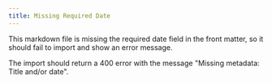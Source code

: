 ```yaml
---
title: Missing Required Date
---
```


This markdown file is missing the required date field in the front matter, so it should fail to import and show an error message.

The import should return a 400 error with the message "Missing metadata: Title and/or date".
